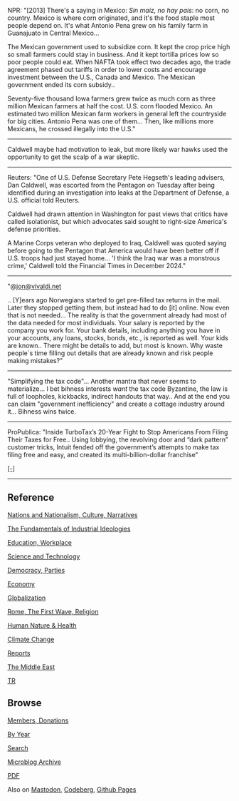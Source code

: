 
NPR: "[2013] There's a saying in Mexico: *Sin maiz, no hay pais*: no
corn, no country. Mexico is where corn originated, and it's the food
staple most people depend on. It's what Antonio Pena grew on his
family farm in Guanajuato in Central Mexico...

The Mexican government used to subsidize corn. It kept the crop price
high so small farmers could stay in business. And it kept tortilla
prices low so poor people could eat. When NAFTA took effect two
decades ago, the trade agreement phased out tariffs in order to lower
costs and encourage investment between the U.S., Canada and
Mexico. The Mexican government ended its corn subsidy..

Seventy-five thousand Iowa farmers grew twice as much corn as three
million Mexican farmers at half the cost. U.S. corn flooded Mexico. An
estimated two million Mexican farm workers in general left the
countryside for big cities. Antonio Pena was one of them... Then, like
millions more Mexicans, he crossed illegally into the U.S."

---

Caldwell maybe had motivation to leak, but more likely war hawks used
the opportunity to get the scalp of a war skeptic.

---

Reuters: "One of U.S. Defense Secretary Pete Hegseth's leading
advisers, Dan Caldwell, was escorted from the Pentagon on Tuesday
after being identified during an investigation into leaks at the
Department of Defense, a U.S. official told Reuters.

Caldwell had drawn attention in Washington for past views that critics
have called isolationist, but which advocates said sought to
right-size America's defense priorities.

A Marine Corps veteran who deployed to Iraq, Caldwell was quoted
saying before going to the Pentagon that America would have been
better off if U.S. troops had just stayed home... 'I think the Iraq
war was a monstrous crime,' Caldwell told the Financial Times in
December 2024."

---

"@jon@vivaldi.net

.. [Y]ears ago Norwegians started to get pre-filled tax returns in the
mail. Later they stopped getting them, but instead had to do [it]
online. Now even that is not needed... The reality is that the
government already had most of the data needed for most
individuals. Your salary is reported by the company you work for. Your
bank details, including anything you have in your accounts, any loans,
stocks, bonds, etc., is reported as well. Your kids are known.. There
might be details to add, but most is known. Why waste people´s time
filling out details that are already known and risk people making
mistakes?"

---

"Simplifying the tax code"... Another mantra that never seems to
materialize... I bet bihness interests *want* the tax code Byzantine,
the law is full of loopholes, kickbacks, indirect handouts that
way.. And at the end you can claim "government inefficiency" and
create a cottage industry around it... Bihness wins twice.

---

ProPublica: "Inside TurboTax’s 20-Year Fight to Stop Americans From
Filing Their Taxes for Free.. Using lobbying, the revolving door and
“dark pattern” customer tricks, Intuit fended off the government’s
attempts to make tax filing free and easy, and created its
multi-billion-dollar franchise"

[[-]](https://www.propublica.org/article/inside-turbotax-20-year-fight-to-stop-americans-from-filing-their-taxes-for-free)

---

## Reference

[Nations and Nationalism, Culture, Narratives](0119/2013/02/nations-and-nationalism.html)

[The Fundamentals of Industrial Ideologies](0119/2011/04/fundamentals-of-industrial-ideologies.html)

[Education, Workplace](0119/2017/09/education-workplace.html)

[Science and Technology](0119/2018/09/science-technology.html)

[Democracy, Parties](0119/2016/11/democracy.html)

[Economy](2021/01/economy.html)

[Globalization](0119/2018/09/globalization.html)

[Rome, The First Wave, Religion](0119/2017/12/rome.html)

[Human Nature & Health](2020/07/human-nature.html)

[Climate Change](2022/01/climate.html)

[Reports](2021/01/reports.html)

[The Middle East](0119/2019/07/middleeast.html)

[TR](../tr/index.html)

## Browse

[Members, Donations](2022/08/members.html)

[By Year](years.html)

[Search](https://muratk5n.github.io/thirdwave/en/search.html)

[Microblog Archive](mbl/index.html)

[PDF](https://www.dropbox.com/scl/fi/8kl0sla1booo83zeb28dn/tw-all.pdf?rlkey=p9r319p8jbzak5du3dasju05y&st=28wknfsp&raw=1)

Also on 
[Mastodon](https://fosstodon.org/@muratk5n),
[Codeberg](https://muratk5n.codeberg.page/en/),
[Github Pages](https://muratk5n.github.io/thirdwave/en/)
